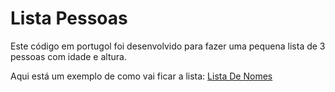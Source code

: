 # Lista Pessoas
Este código em portugol foi desenvolvido para fazer uma pequena lista de 3 pessoas com idade e altura.

Aqui está um exemplo de como vai ficar a lista:
[Lista De Nomes](https://pt-static.z-dn.net/files/d6a/40e6b5b00aa83aa1a4f6bb74e71128da.jpg)